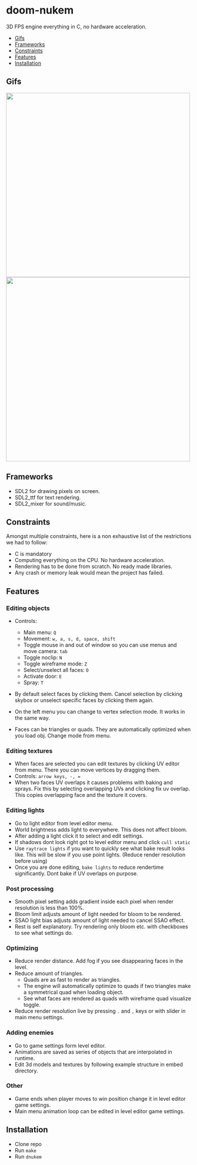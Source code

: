 # doom-nukem

3D FPS engine everything in C, no hardware acceleration.

* [Gifs](#gifs)
* [Frameworks](#frameworks)
* [Constraints](#constraints)
* [Features](#features)
* [Installation](#installation)

## Gifs
<img src="/github_media/shader.gif" width="500" height="auto"/>
<img src="/github_media/walking.gif" width="500" height="auto"/>


## Frameworks

* SDL2 for drawing pixels on screen.
* SDL2_ttf for text rendering.
* SDL2_mixer for sound/music.

## Constraints

Amongst multiple constraints, here is a non exhaustive list of the restrictions we had to follow:

* C is mandatory
* Computing everything on the CPU. No hardware acceleration.
* Rendering has to be done from scratch. No ready made libraries.
* Any crash or memory leak would mean the project has failed.

## Features

### Editing objects

* Controls:
  * Main menu: ````Q````
  * Movement: ````w, a, s, d, space, shift````
  * Toggle mouse in and out of window so you can use menus and move camera: ````tab````
  * Toggle noclip: ````N````
  * Toggle wireframe mode: ````Z````
  * Select/unselect all faces: ````O````
  * Activate door: ````E````
  * Spray: ````T````
  
* By default select faces by clicking them. Cancel selection by clicking skybox or unselect specific faces by clicking them again.
* On the left menu you can change to vertex selection mode. It works in the same way.
* Faces can be triangles or quads. They are automatically optimized when you load obj. Change mode from menu.

### Editing textures
* When faces are selected you can edit textures by clicking UV editor from menu. There you can move vertices by dragging them.
* Controls: ````arrow keys, -, =````
* When two faces UV overlaps it causes problems with baking and sprays. Fix this by selecting overlapping UVs and clicking fix uv overlap. This copies overlapping face and the texture it covers.

### Editing lights
* Go to light editor from level editor menu.
* World brightness adds light to everywhere. This does not affect bloom.
* After adding a light click it to select and edit settings.
* If shadows dont look right got to level editor menu and click ````cull static````
* Use ````raytrace lights```` if you want to quickly see what bake result looks like. This will be slow if you use point lights. (Reduce render resolution before using)
* Once you are done editing, ````bake lights```` to reduce rendertime significantly. Dont bake if UV overlaps on purpose.

### Post processing
* Smooth pixel setting adds gradient inside each pixel when render resolution is less than 100%.
* Bloom limit adjusts amount of light needed for bloom to be rendered.
* SSAO light bias adjusts amount of light needed to cancel SSAO effect.
* Rest is self explanatory. Try rendering only bloom etc. with checkboxes to see what settings do.

### Optimizing
* Reduce render distance. Add fog if you see disappearing faces in the level.
* Reduce amount of triangles.
  * Quads are as fast to render as triangles.
  * The engine will automatically optimize to quads if two triangles make a symmetrical quad when loading object.
  * See what faces are rendered as quads with wireframe quad visualize toggle.
* Reduce render resolution live by pressing ````.```` and ````,```` keys or with slider in main menu settings.

### Adding enemies
* Go to game settings form level editor.
* Animations are saved as series of objects that are interpolated in runtime.
* Edit 3d models and textures by following example structure in embed directory.

### Other
* Game ends when player moves to win position change it in level editor game settings.
* Main menu animation loop can be edited in level editor game settings.

## Installation
* Clone repo
* Run ````make````
* Run ````dnukem````
